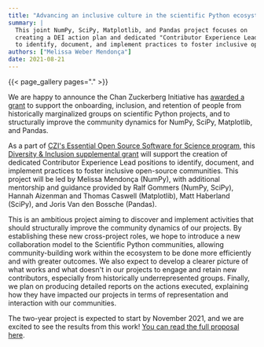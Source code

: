 ```yaml
---
title: "Advancing an inclusive culture in the scientific Python ecosystem"
summary: |
  This joint NumPy, SciPy, Matplotlib, and Pandas project focuses on
  creating a DEI action plan and dedicated "Contributor Experience Lead" positions
  to identify, document, and implement practices to foster inclusive open-source communities.
authors: ["Melissa Weber Mendonça"]
date: 2021-08-21
---
```



{{< page_gallery pages="." >}}

We are happy to announce the Chan Zuckerberg Initiative has [awarded a grant](https://chanzuckerberg.com/newsroom/czi-awards-16-million-for-foundational-open-source-software-tools-essential-to-biomedicine/) to support the onboarding, inclusion, and retention of people from historically marginalized groups on scientific Python projects, and to structurally improve the community dynamics for NumPy, SciPy, Matplotlib, and Pandas.

As a part of [CZI's Essential Open Source Software for Science program](https://chanzuckerberg.com/eoss/), this [Diversity & Inclusion supplemental grant](https://cziscience.medium.com/advancing-diversity-and-inclusion-in-scientific-open-source-eaabe6a5488b) will support the creation of dedicated Contributor Experience Lead positions to identify, document, and implement practices to foster inclusive open-source communities.
This project will be led by Melissa Mendonça (NumPy), with additional mentorship and guidance provided by Ralf Gommers (NumPy, SciPy), Hannah Aizenman and Thomas Caswell (Matplotlib), Matt Haberland (SciPy), and Joris Van den Bossche (Pandas).

This is an ambitious project aiming to discover and implement activities that should structurally improve the community dynamics of our projects.
By establishing these new cross-project roles, we hope to introduce a new collaboration model to the Scientific Python communities, allowing community-building work within the ecosystem to be done more efficiently and with greater outcomes.
We also expect to develop a clearer picture of what works and what doesn't in our projects to engage and retain new contributors, especially from historically underrepresented groups.
Finally, we plan on producing detailed reports on the actions executed, explaining how they have impacted our projects in terms of representation and interaction with our communities.
 
The two-year project is expected to start by November 2021, and we are excited to see the results from this work! [You can read the full proposal here](https://figshare.com/articles/online_resource/Advancing_an_inclusive_culture_in_the_scientific_Python_ecosystem/16548063).
